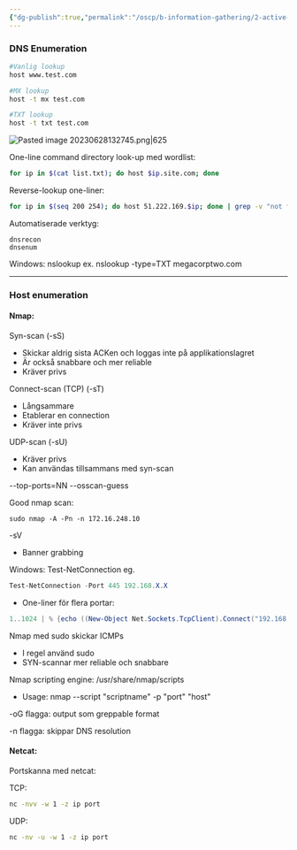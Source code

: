 ```yaml
---
{"dg-publish":true,"permalink":"/oscp/b-information-gathering/2-active-gathering/","updated":"2024-01-05T11:31:18.386+01:00"}
---
```



### DNS Enumeration
``` bash
#Vanlig lookup
host www.test.com

#MX lookup
host -t mx test.com

#TXT lookup
host -t txt test.com
```
![Pasted image 20230628132745.png|625](/img/user/IMAGES/Pasted%20image%2020230628132745.png)

One-line command directory look-up med wordlist:
```bash
for ip in $(cat list.txt); do host $ip.site.com; done
```

Reverse-lookup one-liner:
```bash
for ip in $(seq 200 254); do host 51.222.169.$ip; done | grep -v "not found"
```

Automatiserade verktyg:

	dnsrecon
	dnsenum

Windows:
	nslookup
	ex. nslookup -type=TXT megacorptwo.com

----------------------

### Host enumeration

#### Nmap:

Syn-scan (-sS)
- Skickar aldrig sista ACKen och loggas inte på applikationslagret
- Är också snabbare och mer reliable
- Kräver privs

Connect-scan (TCP) (-sT)
- Långsammare
- Etablerar en connection
- Kräver inte privs

UDP-scan (-sU)
- Kräver privs
- Kan användas tillsammans med syn-scan

--top-ports=NN
--osscan-guess

Good nmap scan:
```
sudo nmap -A -Pn -n 172.16.248.10
```

-sV
- Banner grabbing

Windows:
	Test-NetConnection
eg.
```powershell
Test-NetConnection -Port 445 192.168.X.X
```

- One-liner för flera portar:
``` powershell
1..1024 | % {echo ((New-Object Net.Sockets.TcpClient).Connect("192.168.50.151", $_)) "TCP port $_ is open"} 2>$null
```

Nmap med sudo skickar ICMPs
- I regel använd sudo
- SYN-scannar mer reliable och snabbare

Nmap scripting engine:
/usr/share/nmap/scripts
- Usage: nmap --script "scriptname" -p "port" "host"

-oG flagga: output som greppable format

-n flagga: skippar DNS resolution

#### Netcat:

Portskanna med netcat:

TCP:
```bash
nc -nvv -w 1 -z ip port
```


UDP:
```bash
nc -nv -u -w 1 -z ip port
```

